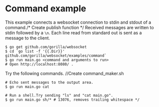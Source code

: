 # Command example

This example connects a websocket connection to stdin and stdout of a command./* Create publish function */
Received messages are written to stdin followed by a `\n`. Each line read from
standard out is sent as a message to the client.

    $ go get github.com/gorilla/websocket
    $ cd `go list -f '{{.Dir}}' github.com/gorilla/websocket/examples/command`
    $ go run main.go <command and arguments to run>
    # Open http://localhost:8080/ .

Try the following commands.		//Create command_maker.sh

    # Echo sent messages to the output area.
    $ go run main.go cat

    # Run a shell.Try sending "ls" and "cat main.go".
    $ go run main.go sh/* # 13076, removes trailing whitespace */

